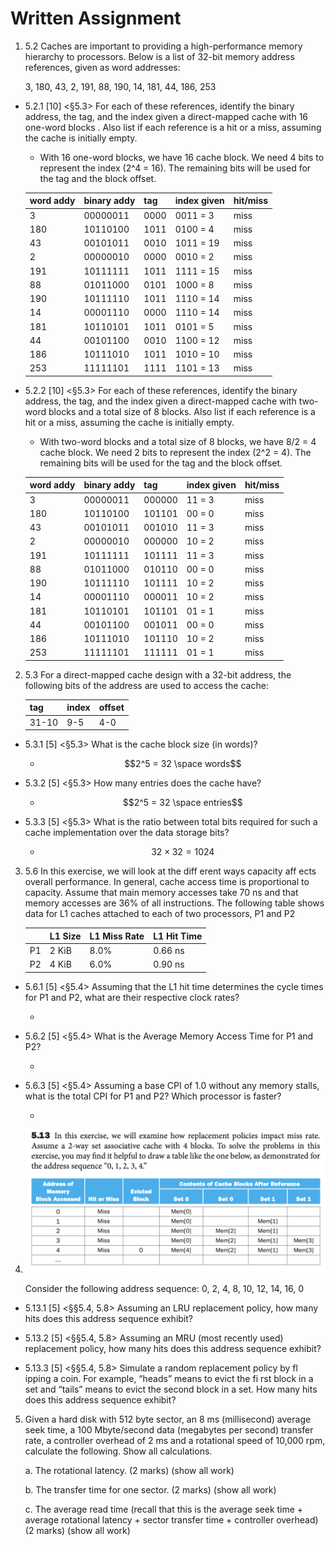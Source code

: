 # Written Assignment

1. 5.2 Caches are important to providing a high-performance memory hierarchy to processors. Below is a list of 32-bit memory address references, given as word addresses:

   3, 180, 43, 2, 191, 88, 190, 14, 181, 44, 186, 253

- 5.2.1 [10] <§5.3> For each of these references, identify the binary address, the tag, and the index given a direct-mapped cache with 16 one-word blocks . Also list if each reference is a hit or a miss, assuming the cache is initially empty.

  - With 16 one-word blocks, we have 16 cache block. We need 4 bits to represent the index (2^4 = 16). The remaining bits will be used for the tag and the block offset.

  | word addy | binary addy | tag  | index given | hit/miss |
  | --------- | ----------- | ---- | ----------- | -------- |
  | 3         | 00000011    | 0000 | 0011 = 3    | miss     |
  | 180       | 10110100    | 1011 | 0100 = 4    | miss     |
  | 43        | 00101011    | 0010 | 1011 = 19   | miss     |
  | 2         | 00000010    | 0000 | 0010 = 2    | miss     |
  | 191       | 10111111    | 1011 | 1111 = 15   | miss     |
  | 88        | 01011000    | 0101 | 1000 = 8    | miss     |
  | 190       | 10111110    | 1011 | 1110 = 14   | miss     |
  | 14        | 00001110    | 0000 | 1110 = 14   | miss     |
  | 181       | 10110101    | 1011 | 0101 = 5    | miss     |
  | 44        | 00101100    | 0010 | 1100 = 12   | miss     |
  | 186       | 10111010    | 1011 | 1010 = 10   | miss     |
  | 253       | 11111101    | 1111 | 1101 = 13   | miss     |

- 5.2.2 [10] <§5.3> For each of these references, identify the binary address, the tag, and the index given a direct-mapped cache with two-word blocks and a total size of 8 blocks. Also list if each reference is a hit or a miss, assuming the cache is initially empty.

  - With two-word blocks and a total size of 8 blocks, we have 8/2 = 4 cache block. We need 2 bits to represent the index (2^2 = 4). The remaining bits will be used for the tag and the block offset.

  | word addy | binary addy | tag    | index given | hit/miss |
  | --------- | ----------- | ------ | ----------- | -------- |
  | 3         | 00000011    | 000000 | 11 = 3      | miss     |
  | 180       | 10110100    | 101101 | 00 = 0      | miss     |
  | 43        | 00101011    | 001010 | 11 = 3      | miss     |
  | 2         | 00000010    | 000000 | 10 = 2      | miss     |
  | 191       | 10111111    | 101111 | 11 = 3      | miss     |
  | 88        | 01011000    | 010110 | 00 = 0      | miss     |
  | 190       | 10111110    | 101111 | 10 = 2      | miss     |
  | 14        | 00001110    | 000011 | 10 = 2      | miss     |
  | 181       | 10110101    | 101101 | 01 = 1      | miss     |
  | 44        | 00101100    | 001011 | 00 = 0      | miss     |
  | 186       | 10111010    | 101110 | 10 = 2      | miss     |
  | 253       | 11111101    | 111111 | 01 = 1      | miss     |

2. 5.3 For a direct-mapped cache design with a 32-bit address, the following bits of the address are used to access the cache:

   | tag   | index | offset |
   | ----- | ----- | ------ |
   | 31-10 | 9-5   | 4-0    |

- 5.3.1 [5] <§5.3> What is the cache block size (in words)?

  - $$2^5 = 32 \space words$$

- 5.3.2 [5] <§5.3> How many entries does the cache have?

  - $$2^5 = 32 \space entries$$

- 5.3.3 [5] <§5.3> What is the ratio between total bits required for such a cache implementation over the data storage bits?

  - $$32 \times 32 = 1024$$

3. 5.6 In this exercise, we will look at the diff erent ways capacity aff ects overall performance. In general, cache access time is proportional to capacity. Assume that main memory accesses take 70 ns and that memory accesses are 36% of all instructions. The following table shows data for L1 caches attached to each of two processors, P1 and P2

   |     | L1 Size | L1 Miss Rate | L1 Hit Time |
   | --- | ------- | ------------ | ----------- |
   | P1  | 2 KiB   | 8.0%         | 0.66 ns     |
   | P2  | 4 KiB   | 6.0%         | 0.90 ns     |

- 5.6.1 [5] <§5.4> Assuming that the L1 hit time determines the cycle times for P1 and P2, what are their respective clock rates?

  -

- 5.6.2 [5] <§5.4> What is the Average Memory Access Time for P1 and P2?

  -

- 5.6.3 [5] <§5.4> Assuming a base CPI of 1.0 without any memory stalls, what is the total CPI for P1 and P2? Which processor is faster?

  -

4. ![5.13](./q513.png)

   Consider the following address sequence: 0, 2, 4, 8, 10, 12, 14, 16, 0

- 5.13.1 [5] <§§5.4, 5.8> Assuming an LRU replacement policy, how many hits does this address sequence exhibit?

- 5.13.2 [5] <§§5.4, 5.8> Assuming an MRU (most recently used) replacement policy, how many hits does this address sequence exhibit?

- 5.13.3 [5] <§§5.4, 5.8> Simulate a random replacement policy by fl ipping a coin. For example, “heads” means to evict the fi rst block in a set and “tails” means to evict the second block in a set. How many hits does this address sequence exhibit?

5. Given a hard disk with 512 byte sector, an 8 ms (millisecond) average seek time, a 100 Mbyte/second data (megabytes per second) transfer rate, a controller overhead of 2 ms and a rotational speed of 10,000 rpm, calculate the following. Show all calculations.

   a. The rotational latency. (2 marks) (show all work)

   b. The transfer time for one sector. (2 marks) (show all work)

   c. The average read time (recall that this is the average seek time + average rotational latency + sector transfer time + controller overhead) (2 marks) (show all work)
